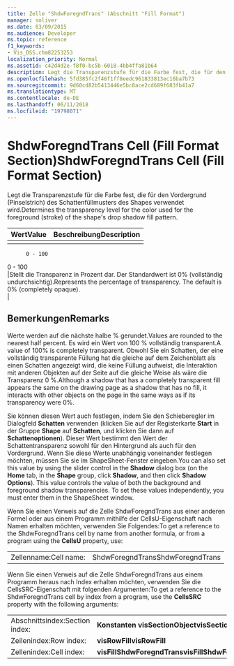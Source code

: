 ```yaml
---
title: Zelle "ShdwForegndTrans" (Abschnitt "Fill Format")
manager: soliver
ms.date: 03/09/2015
ms.audience: Developer
ms.topic: reference
f1_keywords:
- Vis_DSS.chm82253253
localization_priority: Normal
ms.assetid: c42d4d2e-f8f0-bc5b-6018-4bb4ffa81b64
description: Legt die Transparenzstufe für die Farbe fest, die für den Vordergrund (Pinselstrich) des Schattenfüllmusters des Shapes verwendet wird.
ms.openlocfilehash: 5fd385fc2f46f1ff8eedc961833813ec16ba7b73
ms.sourcegitcommit: 9d60cd82b5413446e5bc8ace2cd689f683fb41a7
ms.translationtype: MT
ms.contentlocale: de-DE
ms.lasthandoff: 06/11/2018
ms.locfileid: "19798071"
---
```

# <a name="shdwforegndtrans-cell-fill-format-section"></a><span data-ttu-id="70ebb-103">ShdwForegndTrans Cell (Fill Format Section)</span><span class="sxs-lookup"><span data-stu-id="70ebb-103">ShdwForegndTrans Cell (Fill Format Section)</span></span>

<span data-ttu-id="70ebb-104">Legt die Transparenzstufe für die Farbe fest, die für den Vordergrund (Pinselstrich) des Schattenfüllmusters des Shapes verwendet wird.</span><span class="sxs-lookup"><span data-stu-id="70ebb-104">Determines the transparency level for the color used for the foreground (stroke) of the shape's drop shadow fill pattern.</span></span>
  
|<span data-ttu-id="70ebb-105">**Wert**</span><span class="sxs-lookup"><span data-stu-id="70ebb-105">**Value**</span></span>|<span data-ttu-id="70ebb-106">**Beschreibung**</span><span class="sxs-lookup"><span data-stu-id="70ebb-106">**Description**</span></span>|
|:-----|:-----|
|<span data-ttu-id="70ebb-107">
          0 - 100
</span><span class="sxs-lookup"><span data-stu-id="70ebb-107">0 - 100</span></span>  <br/> |<span data-ttu-id="70ebb-p101">Stellt die Transparenz in Prozent dar. Der Standardwert ist 0% (vollständig undurchsichtig).</span><span class="sxs-lookup"><span data-stu-id="70ebb-p101">Represents the percentage of transparency. The default is 0% (completely opaque).</span></span>  <br/> |
   
## <a name="remarks"></a><span data-ttu-id="70ebb-110">Bemerkungen</span><span class="sxs-lookup"><span data-stu-id="70ebb-110">Remarks</span></span>

<span data-ttu-id="70ebb-111">Werte werden auf die nächste halbe % gerundet.</span><span class="sxs-lookup"><span data-stu-id="70ebb-111">Values are rounded to the nearest half percent.</span></span> <span data-ttu-id="70ebb-112">Es wird ein Wert von 100 % vollständig transparent.</span><span class="sxs-lookup"><span data-stu-id="70ebb-112">A value of 100% is completely transparent.</span></span> <span data-ttu-id="70ebb-113">Obwohl Sie ein Schatten, der eine vollständig transparente Füllung hat die gleiche auf dem Zeichenblatt als einen Schatten angezeigt wird, die keine Füllung aufweist, die Interaktion mit anderen Objekten auf der Seite auf die gleiche Weise als wäre die Transparenz 0 %.</span><span class="sxs-lookup"><span data-stu-id="70ebb-113">Although a shadow that has a completely transparent fill appears the same on the drawing page as a shadow that has no fill, it interacts with other objects on the page in the same ways as if its transparency were 0%.</span></span>
  
<span data-ttu-id="70ebb-p103">Sie können diesen Wert auch festlegen, indem Sie den Schieberegler im Dialogfeld **Schatten** verwenden (klicken Sie auf der Registerkarte **Start** in der Gruppe **Shape** auf **Schatten**, und klicken Sie dann auf **Schattenoptionen**). Dieser Wert bestimmt den Wert der Schattentransparenz sowohl für den Hintergrund als auch für den Vordergrund. Wenn Sie diese Werte unabhängig voneinander festlegen möchten, müssen Sie sie im ShapeSheet-Fenster eingeben.</span><span class="sxs-lookup"><span data-stu-id="70ebb-p103">You can also set this value by using the slider control in the **Shadow** dialog box (on the **Home** tab, in the **Shape** group, click **Shadow**, and then click **Shadow Options**). This value controls the value of both the background and foreground shadow transparencies. To set these values independently, you must enter them in the ShapeSheet window.</span></span>
  
<span data-ttu-id="70ebb-117">Wenn Sie einen Verweis auf die Zelle ShdwForegndTrans aus einer anderen Formel oder aus einem Programm mithilfe der CellsU-Eigenschaft nach Namen erhalten möchten, verwenden Sie Folgendes:</span><span class="sxs-lookup"><span data-stu-id="70ebb-117">To get a reference to the ShdwForegndTrans cell by name from another formula, or from a program using the **CellsU** property, use:</span></span> 
  
|||
|:-----|:-----|
|<span data-ttu-id="70ebb-118">Zellenname:</span><span class="sxs-lookup"><span data-stu-id="70ebb-118">Cell name:</span></span>  <br/> |<span data-ttu-id="70ebb-119">ShdwForegndTrans</span><span class="sxs-lookup"><span data-stu-id="70ebb-119">ShdwForegndTrans</span></span>  <br/> |
   
<span data-ttu-id="70ebb-120">Wenn Sie einen Verweis auf die Zelle ShdwForegndTrans aus einem Programm heraus nach Index erhalten möchten, verwenden Sie die CellsSRC-Eigenschaft mit folgenden Argumenten:</span><span class="sxs-lookup"><span data-stu-id="70ebb-120">To get a reference to the ShdwForegndTrans cell by index from a program, use the **CellsSRC** property with the following arguments:</span></span> 
  
|||
|:-----|:-----|
|<span data-ttu-id="70ebb-121">Abschnittsindex:</span><span class="sxs-lookup"><span data-stu-id="70ebb-121">Section index:</span></span>  <br/> |<span data-ttu-id="70ebb-122">**Konstanten visSectionObject**</span><span class="sxs-lookup"><span data-stu-id="70ebb-122">**visSectionObject**</span></span> <br/> |
|<span data-ttu-id="70ebb-123">Zeilenindex:</span><span class="sxs-lookup"><span data-stu-id="70ebb-123">Row index:</span></span>  <br/> |<span data-ttu-id="70ebb-124">**visRowFill**</span><span class="sxs-lookup"><span data-stu-id="70ebb-124">**visRowFill**</span></span> <br/> |
|<span data-ttu-id="70ebb-125">Zellenindex:</span><span class="sxs-lookup"><span data-stu-id="70ebb-125">Cell index:</span></span>  <br/> |<span data-ttu-id="70ebb-126">**visFillShdwForegndTrans**</span><span class="sxs-lookup"><span data-stu-id="70ebb-126">**visFillShdwForegndTrans**</span></span> <br/> |
   

